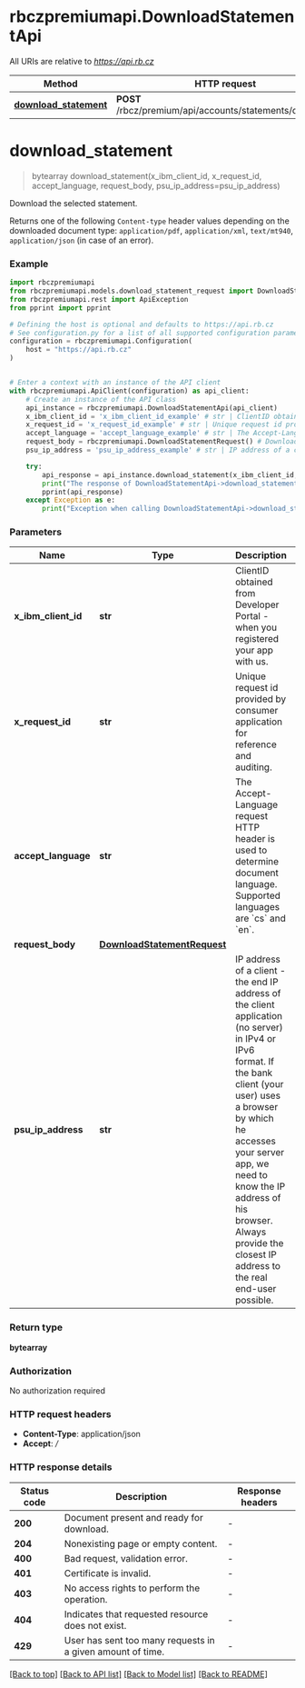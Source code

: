 # rbczpremiumapi.DownloadStatementApi

All URIs are relative to *https://api.rb.cz*

Method | HTTP request | Description
------------- | ------------- | -------------
[**download_statement**](DownloadStatementApi.md#download_statement) | **POST** /rbcz/premium/api/accounts/statements/download | 


# **download_statement**
> bytearray download_statement(x_ibm_client_id, x_request_id, accept_language, request_body, psu_ip_address=psu_ip_address)

Download the selected statement.

Returns one of the following `Content-type` header values depending on  the downloaded document type: <code>application/pdf</code>, <code>application/xml</code>, <code>text/mt940</code>, <code>application/json</code> (in case of an error).


### Example


```python
import rbczpremiumapi
from rbczpremiumapi.models.download_statement_request import DownloadStatementRequest
from rbczpremiumapi.rest import ApiException
from pprint import pprint

# Defining the host is optional and defaults to https://api.rb.cz
# See configuration.py for a list of all supported configuration parameters.
configuration = rbczpremiumapi.Configuration(
    host = "https://api.rb.cz"
)


# Enter a context with an instance of the API client
with rbczpremiumapi.ApiClient(configuration) as api_client:
    # Create an instance of the API class
    api_instance = rbczpremiumapi.DownloadStatementApi(api_client)
    x_ibm_client_id = 'x_ibm_client_id_example' # str | ClientID obtained from Developer Portal - when you registered your app with us.
    x_request_id = 'x_request_id_example' # str | Unique request id provided by consumer application for reference and auditing.
    accept_language = 'accept_language_example' # str | The Accept-Language request HTTP header is used to determine document  language. Supported languages are `cs` and `en`.
    request_body = rbczpremiumapi.DownloadStatementRequest() # DownloadStatementRequest | 
    psu_ip_address = 'psu_ip_address_example' # str | IP address of a client - the end IP address of the client application (no server) in IPv4 or IPv6 format. If the bank client (your user) uses a browser by which he accesses your server app, we need to know the IP address of his browser. Always provide the closest IP address to the real end-user possible. (optional)

    try:
        api_response = api_instance.download_statement(x_ibm_client_id, x_request_id, accept_language, request_body, psu_ip_address=psu_ip_address)
        print("The response of DownloadStatementApi->download_statement:\n")
        pprint(api_response)
    except Exception as e:
        print("Exception when calling DownloadStatementApi->download_statement: %s\n" % e)
```



### Parameters


Name | Type | Description  | Notes
------------- | ------------- | ------------- | -------------
 **x_ibm_client_id** | **str**| ClientID obtained from Developer Portal - when you registered your app with us. | 
 **x_request_id** | **str**| Unique request id provided by consumer application for reference and auditing. | 
 **accept_language** | **str**| The Accept-Language request HTTP header is used to determine document  language. Supported languages are &#x60;cs&#x60; and &#x60;en&#x60;. | 
 **request_body** | [**DownloadStatementRequest**](DownloadStatementRequest.md)|  | 
 **psu_ip_address** | **str**| IP address of a client - the end IP address of the client application (no server) in IPv4 or IPv6 format. If the bank client (your user) uses a browser by which he accesses your server app, we need to know the IP address of his browser. Always provide the closest IP address to the real end-user possible. | [optional] 

### Return type

**bytearray**

### Authorization

No authorization required

### HTTP request headers

 - **Content-Type**: application/json
 - **Accept**: */*

### HTTP response details

| Status code | Description | Response headers |
|-------------|-------------|------------------|
**200** | Document present and ready for download. |  -  |
**204** | Nonexisting page or empty content. |  -  |
**400** | Bad request, validation error. |  -  |
**401** | Certificate is invalid. |  -  |
**403** | No access rights to perform the operation. |  -  |
**404** | Indicates that requested resource does not exist. |  -  |
**429** | User has sent too many requests in a given amount of time. |  -  |

[[Back to top]](#) [[Back to API list]](../README.md#documentation-for-api-endpoints) [[Back to Model list]](../README.md#documentation-for-models) [[Back to README]](../README.md)

